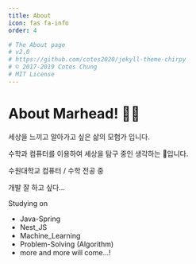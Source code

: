```yaml
---
title: About
icon: fas fa-info
order: 4

# The About page
# v2.0
# https://github.com/cotes2020/jekyll-theme-chirpy
# © 2017-2019 Cotes Chung
# MIT License
---
```


# About Marhead! 🙋‍♂️

세상을 느끼고 알아가고 싶은 삶의 모험가 입니다.

수학과 컴퓨터를 이용하여 세상을 탐구 중인 생각하는 🐷입니다.

수원대학교 컴퓨터 / 수학 전공 중

개발 잘 하고 싶다...

Studying on
- Java-Spring
- Nest_JS
- Machine_Learning
- Problem-Solving (Algorithm)
- more and more will come...!